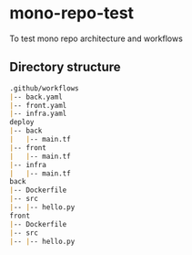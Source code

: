 # mono-repo-test

To test mono repo architecture and workflows

## Directory structure

```md
.github/workflows
|-- back.yaml
|-- front.yaml
|-- infra.yaml
deploy
|-- back
|   |-- main.tf
|-- front
|   |-- main.tf
|-- infra
|   |-- main.tf
back
|-- Dockerfile
|-- src
|-- |-- hello.py
front
|-- Dockerfile
|-- src
|-- |-- hello.py
```
